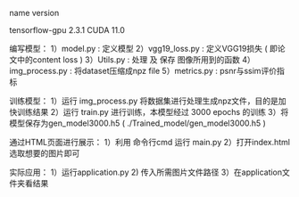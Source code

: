 name                                             version

tensorflow-gpu                                2.3.1
CUDA                                               11.0


编写模型：
1）model.py : 定义模型
2）vgg19_loss.py : 定义VGG19损失 ( 即论文中的content loss )
3）Utils.py : 处理 及 保存 图像所用到的函数
4）img_process.py : 将dataset压缩成npz file
5）metrics.py : psnr与ssim评价指标


训练模型：
1）运行 img_process.py 将数据集进行处理生成npz文件，目的是加快训练结果
2）运行 train.py 进行训练，本模型经过 3000 epochs 的训练
3）将模型保存为gen_model3000.h5 ( ./Trained_model/gen_model3000.h5 )

通过HTML页面进行展示：
1）利用 命令行cmd 运行 main.py 
2）打开index.html   选取想要的图片即可

实际应用：
1）运行application.py
2) 传入所需图片文件路径
3）在application文件夹看结果


